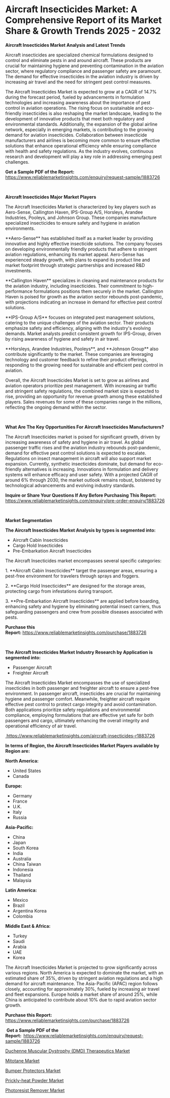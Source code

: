 <p><h1>Aircraft Insecticides Market: A Comprehensive Report of its Market Share & Growth Trends 2025 - 2032</h1></p><p><strong>Aircraft Insecticides Market Analysis and Latest Trends</strong></p>
<p><p>Aircraft insecticides are specialized chemical formulations designed to control and eliminate pests in and around aircraft. These products are crucial for maintaining hygiene and preventing contamination in the aviation sector, where regulatory compliance and passenger safety are paramount. The demand for effective insecticides in the aviation industry is driven by increasing air travel and the need for stringent pest control measures.</p><p>The Aircraft Insecticides Market is expected to grow at a CAGR of 14.7% during the forecast period, fueled by advancements in formulation technologies and increasing awareness about the importance of pest control in aviation operations. The rising focus on sustainable and eco-friendly insecticides is also reshaping the market landscape, leading to the development of innovative products that meet both regulatory and environmental standards. Additionally, the expansion of the global airline network, especially in emerging markets, is contributing to the growing demand for aviation insecticides. Collaboration between insecticide manufacturers and airlines is becoming more common to ensure effective solutions that enhance operational efficiency while ensuring compliance with health and safety regulations. As the industry evolves, continuous research and development will play a key role in addressing emerging pest challenges.</p></p>
<p><strong>Get a Sample PDF of the Report:&nbsp;</strong> <a href="https://www.reliablemarketinsights.com/enquiry/request-sample/1883726?utm_campaign=2217&utm_medium=2&utm_source=Github&utm_content=ia&utm_term=31012025&utm_id=aircraft-insecticides">https://www.reliablemarketinsights.com/enquiry/request-sample/1883726</a></p>
<p>&nbsp;</p>
<p><strong>Aircraft Insecticides Major Market Players</strong></p>
<p><p>The Aircraft Insecticides Market is characterized by key players such as Aero-Sense, Callington Haven, IPS-Group A/S, Horsleys, Arandee Industries, Pooleys, and Johnson Group. These companies manufacture specialized insecticides to ensure safety and hygiene in aviation environments.</p><p>**Aero-Sense** has established itself as a market leader by providing innovative and highly effective insecticide solutions. The company focuses on developing environmentally friendly products that adhere to stringent aviation regulations, enhancing its market appeal. Aero-Sense has experienced steady growth, with plans to expand its product line and market footprint through strategic partnerships and increased R&D investments.</p><p>**Callington Haven** specializes in cleaning and maintenance products for the aviation industry, including insecticides. Their commitment to high-performance formulations positions them securely in the market. Callington Haven is poised for growth as the aviation sector rebounds post-pandemic, with projections indicating an increase in demand for effective pest control solutions.</p><p>**IPS-Group A/S** focuses on integrated pest management solutions, catering to the unique challenges of the aviation sector. Their products emphasize safety and efficiency, aligning with the industry's evolving demands. Market analysts predict consistent growth for IPS-Group, driven by rising awareness of hygiene and safety in air travel.</p><p>**Horsleys, Arandee Industries, Pooleys**, and **Johnson Group** also contribute significantly to the market. These companies are leveraging technology and customer feedback to refine their product offerings, responding to the growing need for sustainable and efficient pest control in aviation.</p><p>Overall, the Aircraft Insecticides Market is set to grow as airlines and aviation operators prioritize pest management. With increasing air traffic and stringent safety regulations, the combined market size is expected to rise, providing an opportunity for revenue growth among these established players. Sales revenues for some of these companies range in the millions, reflecting the ongoing demand within the sector.</p></p>
<p>&nbsp;</p>
<p><strong>What Are The Key Opportunities For Aircraft Insecticides Manufacturers?</strong></p>
<p><p>The Aircraft Insecticides market is poised for significant growth, driven by increasing awareness of safety and hygiene in air travel. As global passenger traffic rises and the aviation industry rebounds post-pandemic, demand for effective pest control solutions is expected to escalate. Regulations on insect management in aircraft will also support market expansion. Currently, synthetic insecticides dominate, but demand for eco-friendly alternatives is increasing. Innovations in formulation and delivery systems will enhance efficacy and user safety. With a projected CAGR of around 6% through 2030, the market outlook remains robust, bolstered by technological advancements and evolving industry standards.</p></p>
<p><strong>Inquire or Share Your Questions If Any Before Purchasing This Report:</strong> <a href="https://www.reliablemarketinsights.com/enquiry/pre-order-enquiry/1883726?utm_campaign=2217&utm_medium=2&utm_source=Github&utm_content=ia&utm_term=31012025&utm_id=aircraft-insecticides">https://www.reliablemarketinsights.com/enquiry/pre-order-enquiry/1883726</a></p>
<p>&nbsp;</p>
<p><strong>Market Segmentation</strong></p>
<p><strong>The Aircraft Insecticides Market Analysis by types is segmented into:</strong></p>
<p><ul><li>Aircraft Cabin Insecticides</li><li>Cargo Hold Insecticides</li><li>Pre-Embarkation Aircraft Insecticides</li></ul></p>
<p><p>The Aircraft Insecticides market encompasses several specific categories: </p><p>1. **Aircraft Cabin Insecticides** target the passenger areas, ensuring a pest-free environment for travelers through sprays and foggers.</p><p>2. **Cargo Hold Insecticides** are designed for the storage areas, protecting cargo from infestations during transport.</p><p>3. **Pre-Embarkation Aircraft Insecticides** are applied before boarding, enhancing safety and hygiene by eliminating potential insect carriers, thus safeguarding passengers and crew from possible diseases associated with pests.</p></p>
<p><strong>Purchase this Report:&nbsp;</strong><a href="https://www.reliablemarketinsights.com/purchase/1883726?utm_campaign=2217&utm_medium=2&utm_source=Github&utm_content=ia&utm_term=31012025&utm_id=aircraft-insecticides">https://www.reliablemarketinsights.com/purchase/1883726</a></p>
<p>&nbsp;</p>
<p><strong>The Aircraft Insecticides Market Industry Research by Application is segmented into:</strong></p>
<p><ul><li>Passenger Aircraft</li><li>Freighter Aircraft</li></ul></p>
<p><p>The Aircraft Insecticides Market encompasses the use of specialized insecticides in both passenger and freighter aircraft to ensure a pest-free environment. In passenger aircraft, insecticides are crucial for maintaining hygiene and passenger comfort. Meanwhile, freighter aircraft require effective pest control to protect cargo integrity and avoid contamination. Both applications prioritize safety regulations and environmental compliance, employing formulations that are effective yet safe for both passengers and cargo, ultimately enhancing the overall integrity and operational efficiency of air travel.</p></p>
<p><a href="https://www.reliablemarketinsights.com/aircraft-insecticides-r1883726?utm_campaign=2217&utm_medium=2&utm_source=Github&utm_content=ia&utm_term=31012025&utm_id=aircraft-insecticides">&nbsp;https://www.reliablemarketinsights.com/aircraft-insecticides-r1883726</a></p>
<p><strong>In terms of Region, the Aircraft Insecticides Market Players available by Region are:</strong></p>
<p>
    <p> <strong> North America: </strong>
        <ul>
            <li>United States</li>
            <li>Canada</li>
        </ul>
        </p> 
    <p> <strong> Europe: </strong>
        <ul>
            <li>Germany</li>
            <li>France</li>
            <li>U.K.</li>
            <li>Italy</li>
            <li>Russia</li>
        </ul>
        </p> 
    <p> <strong> Asia-Pacific: </strong>
        <ul>
            <li>China</li>
            <li>Japan</li>
            <li>South Korea</li>
            <li>India</li>
            <li>Australia</li>
            <li>China Taiwan</li>
            <li>Indonesia</li>
            <li>Thailand</li>
            <li>Malaysia</li>
        </ul>
        </p> 
    <p> <strong> Latin America: </strong>
        <ul>
            <li>Mexico</li>
            <li>Brazil</li>
            <li>Argentina Korea</li>
            <li>Colombia</li>
        </ul>
        </p> 
    <p> <strong> Middle East & Africa: </strong>
        <ul>
            <li>Turkey</li>
            <li>Saudi</li>
            <li>Arabia</li>
            <li>UAE</li>
            <li>Korea</li>
        </ul>
    </p>
    </p>
<p><p>The Aircraft Insecticides Market is projected to grow significantly across various regions. North America is expected to dominate the market, with an estimated share of 35%, driven by stringent aviation regulations and a high demand for aircraft maintenance. The Asia-Pacific (APAC) region follows closely, accounting for approximately 30%, fueled by increasing air travel and fleet expansions. Europe holds a market share of around 25%, while China is anticipated to contribute about 10% due to rapid aviation sector growth.</p></p>
<p><strong>Purchase this Report: </strong><a href="https://www.reliablemarketinsights.com/purchase/1883726?utm_campaign=2217&utm_medium=2&utm_source=Github&utm_content=ia&utm_term=31012025&utm_id=aircraft-insecticides">https://www.reliablemarketinsights.com/purchase/1883726</a></p>
<p>&nbsp;<strong>Get a Sample PDF of the Report:&nbsp;&nbsp;</strong><a href="https://www.reliablemarketinsights.com/enquiry/request-sample/1883726?utm_campaign=2217&utm_medium=2&utm_source=Github&utm_content=ia&utm_term=31012025&utm_id=aircraft-insecticides">https://www.reliablemarketinsights.com/enquiry/request-sample/1883726</a></p>
<p><strong></strong></p>
<p><p><a href="https://www.linkedin.com/pulse/global-duchenne-muscular-dystrophy-dmd-therapeutics-mmknf?utm_campaign=2217&utm_medium=2&utm_source=Github&utm_content=ia&utm_term=31012025&utm_id=aircraft-insecticides">Duchenne Muscular Dystrophy (DMD) Therapeutics Market</a></p><p><a href="https://www.linkedin.com/pulse/navigating-mitotane-market-expert-analysis-forecast-period-kbkaf?utm_campaign=2217&utm_medium=2&utm_source=Github&utm_content=ia&utm_term=31012025&utm_id=aircraft-insecticides">Mitotane Market</a></p><p><a href="https://www.linkedin.com/pulse/qualitative-quantitative-insights-bumper-protectors-market-cpybf?utm_campaign=2217&utm_medium=2&utm_source=Github&utm_content=ia&utm_term=31012025&utm_id=aircraft-insecticides">Bumper Protectors Market</a></p><p><a href="https://www.linkedin.com/pulse/in-depth-analysis-prickly-heat-powder-market-2025-2032-tbadf?utm_campaign=2217&utm_medium=2&utm_source=Github&utm_content=ia&utm_term=31012025&utm_id=aircraft-insecticides">Prickly-heat Powder Market</a></p><p><a href="https://github.com/gukenneth26571/Market-Research-Report-List-1/blob/main/photoresist-remover-market.md?utm_campaign=2217&utm_medium=2&utm_source=Github&utm_content=ia&utm_term=31012025&utm_id=aircraft-insecticides">Photoresist Remover Market</a></p></p>